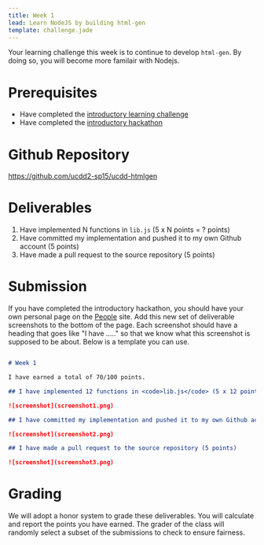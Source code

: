 ```yaml
---
title: Week 1
lead: Learn NodeJS by building html-gen
template: challenge.jade
---
```


Your learning challenge this week is to continue to develop <code>html-gen</code>. By doing so, you will become more familair with Nodejs.

# Prerequisites

* Have completed the [introductory learning challenge](../../challenges/0)
* Have completed the [introductory hackathon](../../hackathon/class-website)

# Github Repository

<a href="https://github.com/ucdd2-sp15/ucdd-htmlgen" class="btn btn-info">https://github.com/ucdd2-sp15/ucdd-htmlgen</a>


# Deliverables

1. Have implemented N functions in <code>lib.js</code> (5 x N points = ? points) 
2. Have committed my implementation and pushed it to my own Github account (5 points)
3. Have made a pull request to the source repository (5 points)

# Submission

If you have completed the introductory hackathon, you should have your own personal page on the [People](https://github.com/ucdd2-sp15/people) site. Add this new set of deliverable screenshots to the bottom of the page. Each screenshot should have a heading that goes like "I have ....." so that we know what this screenshot is supposed to be about. Below is a template you can use.

```markdown

# Week 1 

I have earned a total of 70/100 points.

## I have implemented 12 functions in <code>lib.js</code> (5 x 12 points = 60 points) 

![screenshot](screenshot1.png)

## I have committed my implementation and pushed it to my own Github account (5 points)

![screenshot](screenshot2.png)

## I have made a pull request to the source repository (5 points)

![screenshot](screenshot3.png)

```

# Grading

We will adopt a honor system to grade these deliverables. You will calculate and report the points you have earned. The grader of the class will randomly select a subset of the submissions to check to ensure fairness.

